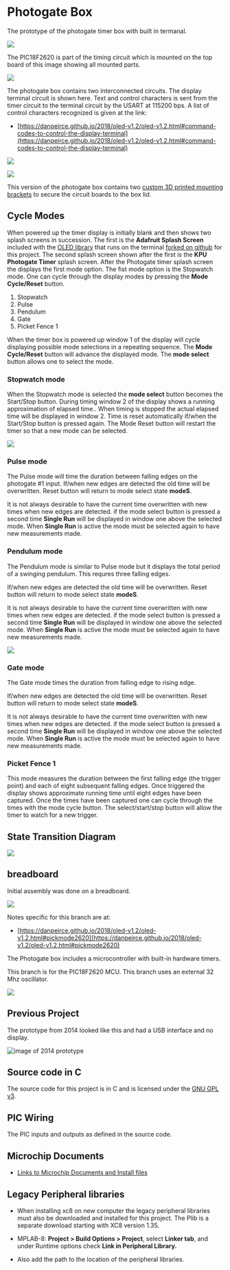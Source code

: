 # Photogate Box

The prototype of the photogate timer box with built in termanal. 

![](image/timerbox.jpg)

The PIC18F2620 is part of the timing circuit which is mounted on the top board of this image showing all
mounted parts.

![](image/all_mounted_parts.jpg)

The photogate box contains two interconnected circuits. The display terminal circuit is shown 
here. Text and control characters is sent from the timer circuit to the terminal circuit
by the USART at 115200 bps. A list of control characters recognized is given at the link:

* [https://danpeirce.github.io/2018/oled-v1.2/oled-v1.2.html#command-codes-to-control-the-display-terminal](https://danpeirce.github.io/2018/oled-v1.2/oled-v1.2.html#command-codes-to-control-the-display-terminal)

![](image/terminal-front.jpg)

![](image/terminal-back.jpg)

This version of the photogate box contains two [custom 3D printed mounting brackets](https://github.com/danpeirce/pic-box-bracket) to secure the circuit boards to the box
lid.

## Cycle Modes

When powered up the timer display is initially blank and then shows two splash screens in succession. The first
is the **Adafruit Splash Screen** included with the [OLED library](https://danpeirce.github.io/2018/oled-v1.2/oled-v1.2.html#switching-to-current-adafruit-libraries-may-20-2018) that runs on the terminal
[forked on github](https://github.com/danpeirce/Adafruit_SSD1306/tree/terminal) for this project. The second splash screen shown after the first is the
**KPU Photogate Timer** splash screen. After the Photogate timer 
splash screen the displays the first mode option. The fist mode option is the Stopwatch mode. One can cycle through 
the display modes by pressing the **Mode Cycle/Reset** button. 

1. Stopwatch
2. Pulse
3. Pendulum
4. Gate
5. Picket Fence 1

When the timer box is powered up window 1 of the display will cycle displaying possible mode selections in a 
repeating sequence. The **Mode Cycle/Reset** button will advance the displayed mode. The **mode select** 
button allows one to select the mode.  

### Stopwatch mode

When the Stopwatch mode is selected the **mode select** button becomes the Start/Stop button.
During timing window 2 of the display shows a running approximation of elapsed time..
When timing is stopped the actual elapsed time will be displayed in window 2. Time is reset automatically if/when 
the Start/Stop button is pressed again.
The Mode Reset button will restart the timer so that a new mode can be selected.

![](image/stopwatch1.jpg)

### Pulse mode

The Pulse mode will time the duration between falling edges on the 
photogate #1 input. If/when new edges are detected the old time will be overwritten. Reset button
will return to mode select state **modeS**.

It is not always desirable to have the current time overwritten with new times when new edges are detected. if the mode select button 
is pressed a second time **Single Run** will be displayed in window one above the selected mode. When **Single Run** is active the mode
must be selected again to have new measurements made.    

### Pendulum mode

The Pendulum mode is similar to Pulse mode but it displays the total period of a swinging pendulum. This requres three falling edges.

If/when new edges are detected the old time will be overwritten. Reset button
will return to mode select state **modeS**.

It is not always desirable to have the current time overwritten with new times when new edges are detected. if the mode select button 
is pressed a second time **Single Run** will be displayed in window one above the selected mode. When **Single Run** is active the mode
must be selected again to have new measurements made.  

![](image/pendulum3.jpg)

### Gate mode

The Gate mode times the duration from falling edge to rising edge. 

If/when new edges are detected the old time will be overwritten. Reset button
will return to mode select state **modeS**.

It is not always desirable to have the current time overwritten with new times when new edges are detected. if the mode select button 
is pressed a second time **Single Run** will be displayed in window one above the selected mode. When **Single Run** is active the mode
must be selected again to have new measurements made. 

### Picket Fence 1

This mode measures the duration between the first falling edge (the trigger point) and each of eight subsequent 
falling edges. Once triggered the display shows approximate running time until eight edges have been captured. 
Once the times have been captured one can cycle through the times with the mode cycle button. 
The select/start/stop button will allow the timer to watch for a new trigger.

## State Transition Diagram

![](image/mancyclemode.png)

## breadboard 

Initial assembly was done on a breadboard.

![](image/pickmode2620cct.jpg)

Notes specific for this branch are at:

* [https://danpeirce.github.io/2018/oled-v1.2/oled-v1.2.html#pickmode2620](https://danpeirce.github.io/2018/oled-v1.2/oled-v1.2.html#pickmode2620)

The Photogate box includes a microcontroller with built-in hardware timers.

This branch is for the PIC18F2620 MCU. This branch uses an external 32 Mhz oscillator.

![](image/timeswitchcct.jpg)

## Previous Project

The prototype from 2014 looked like this and had a USB interface and no display.

![image of 2014 prototype](image/box-gate.jpg)

## Source code in C

The source code for this project is in C and is licensed under the [GNU GPL v3](http://www.gnu.org/licenses/gpl-3.0.txt).

## PIC Wiring

The PIC inputs and outputs as defined in the source code.

## Microchip Documents

* [Links to Microchip Documents and Install files](doc/MicrochipDocs.md)

## Legacy Peripheral libraries

* When installing xc8 on new computer the legacy peripheral libraries must also be downloaded and installed for 
  this project. The Plib is a separate download starting with XC8 version 1.35.
  
* MPLAB-8:  **Project > Build Options > Project**, select **Linker tab**, and under Runtime options check **Link in 
  Peripheral Library.**
  
* Also add the path to the location of the peripheral libraries.
